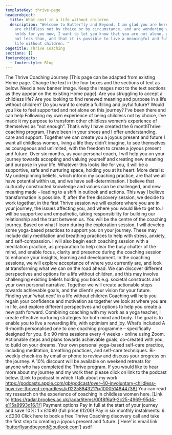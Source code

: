 ```yaml
---
templateKey: thrive-page
headerobject:
  title: What next in a life without children
  description: "Welcome to Butterfly and Beyond. I am glad you are here.  If you
    are childless not by choice or by circumstance, and are wondering what life
    holds for you now, I want to let you know that you are not alone, you are
    not less than, and that it is possible to live a meaningful and fulfilled
    life without children. "
pagetitle: Thrive Coaching
sections: []
footerobjects:
  - footerstyle: Blog
---
```


The Thrive Coaching Journey
[This page can be adapted from existing Home page. Change the text in the four boxes and the sections of text as below. Need a new banner image. Keep the images next to the text sections as they appear on the existing Home page].
Are you struggling to accept a childless life?
Are you looking to find renewed meaning and purpose in a life without children?
Do you want to create a fulfilling and joyful future?
Would you like to feel supported and not alone on this journey?
I’ve been there and can help
Following my own experience of being childless not by choice, I’ve made it my purpose to transform other childless women’s experience of themselves as “not enough”. That’s why I have created the 6 monthThrive coaching program. I have been in your shoes and I offer understanding, care and support.
Together we can create you a joyous present and future
I want all childless women, living a life they didn’t imagine, to see themselves as courageous and unlimited, with the freedom to create a joyous present and future.
Over six months, as your personal coach, I will help you on your journey towards accepting and valuing yourself and creating new meaning and purpose in your life. Whatever this looks like for you, it will be a supportive, safe and nurturing space, holding you at its heart.
More details:
My underpinning beliefs, which inform my coaching practice, are that we all have potential within us, and we have self-determination. I believe that culturally constructed knowledge and values can be challenged, and new meaning made – leading to a shift in outlook and actions. This way I believe transformation is possible.
If, after the free discovery session, we decide to work together, in the first Thrive session we will explore where you are in your journey, the issues affecting you, and where you would like to get to. I will be supportive and empathetic, taking responsibility for building our relationship and the trust between us. You will be the centre of the coaching journey.
Based on what I learn during the exploration session, I will develop some yoga-based practices to support you on your journey. These may include daily meditation and breathing practices to help with stress, anxiety, and self-compassion.
I will also begin each coaching session with a meditation practice, as preparation to help clear the busy chatter of the mind, and enable focus, clarity and presence during the coaching session to enhance your insights, learning and development.
In the coaching sessions, we will explore acceptance of where you currently are, and look at transforming what we can on the road ahead. We can discover different perspectives and options for a life without children, and this may involve challenging existing beliefs holding you back e.g. societal constructs and your own personal narrative. Together we will create actionable steps towards achievable goals, and the client’s your vision for your future.  
Finding your ‘what next’ in a life without children
Coaching will help you regain your confidence and motivation as together we look at where you are in life, and explore different perspectives and options to help you create a new path forward. Combining coaching with my work as a yoga teacher, I create effective nurturing strategies for both mind and body. The goal is to enable you to live a rewarding life, with optimism and joy.
What’s included
A 6-month personalised one to one coaching programme – specifically designed for you.
6 x 90 mins sessions every 4 weeks - online using Zoom.
Actionable steps and plans towards achievable goals, co-created with you, to build on your dreams.
Your own personal yoga-based self-care practice, including meditation, breathing practices, and self-care techniques.
Bi-weekly check-ins by email or phone to review and discuss your progress on the journey.
A 10% discount will be available on weekend retreats for anyone who has completed the Thrive program.
If you would like to hear more about my journey and my work then please click on link to the podcast below.
[Link to podcast in which I talk about my work https://podcasts.apple.com/gb/podcast/over-40-involuntary-childless-how-ive-thrived-regardless/id1225884321?i=1000514844738]
You can read my research on the experience of coaching in childless women here. [Link to https://radar.brookes.ac.uk/radar/items/00f8f6a9-2c25-4969-95d4-e115a9993d16/1/]
Payment options
Pay in full at the start of your journey and save 10%: 1 x £1080 (full price £1200)
Pay in six monthly instalments: 6 x £200
Click here to book a free Thrive Coaching discovery call and take the first step to creating a joyous present and future.
[‘Here’ is email link ‘butterflyandbeyond@outlook.com’]
asdf
